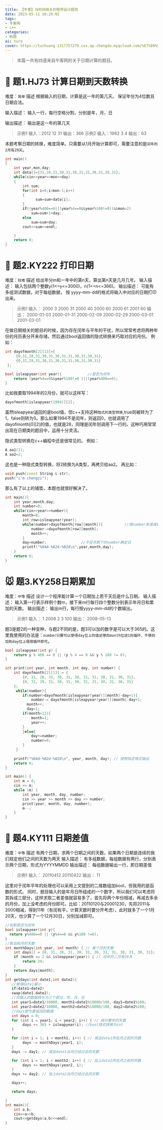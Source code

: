 ```yaml
---
title: 【牛客】与时间相关的程序设计题目
date: 2023-05-11 16:29:02
tags: 
- 牛客网
- c++
categories:
- 刷题
ai: ture
cover: https://tuchuang-1317757279.cos.ap-chengdu.myqcloud.com/%E7%89%9B%E5%AE%A2%E7%BD%91.png
---
```


> 本篇一共有四道来自牛客网的关于日期计算的题目。

# :dog: 题1.HJ73 计算日期到天数转换

难度：`简单`
描述
根据输入的日期，计算是这一年的第几天。
保证年份为4位数且日期合法。

输入描述：
输入一行，每行空格分割，分别是年，月，日

输出描述：
输出是这一年的第几天
>示例1
输入：2012 12 31
输出：366
示例2
输入：1982 3 4
输出：63

本题考察日期的转换，难度简单。只需要从1月开始计算即可，需要注意的是`闰年的2月有29天`。

```c++
int main()
{
    int year,mon,day;
    int data[]={31,28,31,30,31,30,31,31,30,31,30,31};
    while(cin>>year>>mon>>day)
    {
        int sum;
        for(int i=0;i<mon-1;i++)
        {
              sum=sum+data[i];
        }
        if((year%400==0||(year%4==0&&year%100!=0))&&mon>2)
            sum=sum+1+day;
        else 
            sum=sum+day;
        cout<<sum<<endl;

    }
    return 0;
}
```

# :hamster: 题2.KY222 打印日期
难度：`较难`
描述
给出年分m和一年中的第n天，算出第n天是几月几号。
输入描述：
输入包括两个整数y(1<=y<=3000)，n(1<=n<=366)。
输出描述：
可能有多组测试数据，对于每组数据， 按 yyyy-mm-dd的格式将输入中对应的日期打印出来。
>示例1
输入：
2000 3
2000 31
2000 40
2000 60
2000 61
2001 60
输出：
2000-01-03
2000-01-31
2000-02-09
2000-02-29
2000-03-01
2001-03-01

在做日期相关的题目的时候，因为存在闰年与平年的干扰，所以常常考虑将两种年份的月历表分开来存储，然后通过bool返回值的隐式转换来巧取对应的月份。
例如：

```c++
int dayofmonth[2][13]={
     {0,31,28,31,30,31,30,31,31,30,31,30,31},
     {0,31,29,31,30,31,30,31,31,30,31,30,31}
 };

bool isleapyear(int year){            //是否为闰年
    return (year%4==0&&year%100!=0 )||(year%400==0);
}

```

比如我要取1994年的2月份，就可以这样写：
```c++
dayofmonth[isleapyear(1994)][2];
```
虽然isleapyear返回的是bool值，但c++支持这种`隐式的类型转换`,true则被转为了1，false则转为0。那么如果1994不是闰年，则返回0，也就调用了dayofmonth[0][2]的值，也就是28，同理是闰年则调用下一行的。这种巧用常常出现在日期类的题目中，运用十分灵活。

隐式类型转换在c++编程中还是很常见的。
例如：
```c++
A aa1(1);
A aa2=2;
```
这也是一种隐式类型转换，将2转换为A类型，再拷贝给aa2。
再比如：
```c++
void push(const String & str);
push("i'm chengzi");
```

那么有了以上的铺垫，本题也就很好解决了。
```c++
int main(){
    int year,month,day;
    int number=0;
    while(cin>>year>>number){
        month=0;
        int row=isleapyear(year);
        while(number>dayofmonth[row][month]){          //用number来递减确定确定月份
            number-=dayofmonth[row][month];
            month++;
        }
        day=number;                //不足月剩下的number确定日
        printf("%04d-%02d-%02d\n",year,month,day);
    }
    return 0;
}
```

# :mouse: 题3.KY258日期累加

难度：`中等`
描述
设计一个程序能计算一个日期加上若干天后是什么日期。
输入描述：
输入第一行表示样例个数m，接下来m行每行四个整数分别表示年月日和累加的天数。
输出描述：
输出m行，每行按yyyy-mm-dd的个数输出。
>示例1
输入：
1
2008 2 3 100
输出：
2008-05-13

题3是题2的一种变种，与题2不同的是，题3可以加的数字是可以大于365的。这里我使用的办法是：`number只要可以使得day位上的值足够向month位进1则循环，不够则加到day位上借宿循环即可`。

```c++
bool isleapyear(int y) {
    return y % 400 == 0 || (y % 4 == 0 && y % 100 != 0);
}

int print(int year, int month, int day, int number) {
    int dayofmonth[2][13] = {
        {0, 31, 28, 31, 30, 31, 30, 31, 31, 30, 31, 30, 31},
        {0, 31, 29, 31, 30, 31, 30, 31, 31, 30, 31, 30, 31}
    };
     while(number){
        if(number>dayofmonth[isleapyear(year)][month]-day+1){
            number-= dayofmonth[isleapyear(year)][month]-day+1;
          month++;
          day=1;
        if(month>12){
            month=1;
            year++;
        }
        }else{
            day+=number;
            number=0;
        }
     }
   
    printf("%04d-%02d-%02d\n", year, month, day); // 按照指定格式输出
    return 0;
}

int main() {
    int m = 0;
    cin >> m;
    while (m) {
        int year, month, day, number;
        cin >> year >> month >> day >> number;
        print(year, month, day, number);
        m--;
    }
}
```


# :rabbit: 题4.KY111 日期差值

难度：`中等`
描述
有两个日期，求两个日期之间的天数，如果两个日期是连续的我们规定他们之间的天数为两天
输入描述：
有多组数据，每组数据有两行，分别表示两个日期，形式为YYYYMMDD
输出描述：
每组数据输出一行，即日期差值
>示例1
输入：
20110412
20110422
输出：
11

这里对于闰年平年的处理也可以采用上文提到的二维数组加bool，但我用的是函数的形式。
同时，题目输入的是年月日所组成的一个数字，所以我们可以考虑将其拆成三部分，这样求取二者差值就容易多了，首先将两个年份相减，再减去多余的月份，加上没考虑的月份即可。比如：20110120与20001230，先将2011与2000相减，得到11年（有闰有平，计算天数时要分开考虑），此时就多了一个1月20天，也少算了一个12月30日，分别加减即可。
```c++
//判断是否为闰年
bool isleapyear(int y){
  return y%400==0 || (y%4==0 && y%100 !=0);
}
//取当前月的天数
int monthDays(int year, int month) { // 每个月的天数
    int days[] = {0, 31, 28, 31, 30, 31, 30, 31, 31, 30, 31, 30, 31};
    if (month == 2 && isleapyear(year)) { // 闰年的二月有29天
        return 29;
    }
    return days[month];
}
int getdays(int date1,int date2){
   //使得date1最小
   if(date1>date2)
   swap(date1,date2);
   //将输入的数据转化为三个部分，年，月，日
   int year1=date1/10000, month1=date1%10000/100, day1=date1%100;
   int year2=date2/10000, month2=date2%10000/100, day2=date2%100;
   //days即为要返回的数据
   int days = 0;
   for (int i = year1; i < year2; i++) { // 统计整年的天数
        days += 365 + isleapyear(i); //bool隐式转换为int
   }

   for (int i = 1; i < month1; i++) { // 减去date1所在月之前的天数
        days -= monthDays(year1, i);
   }
   days -= day1; // 减去date1当月已经过去的天数

   for (int i = 1; i < month2; i++) { // 加上date2所在月之前的天数
        days += monthDays(year2, i);
   }
   days += day2; // 加上date2当月已经过去的天数

   days++;

   return days;

}
int main(){
    int a,b;
    cin>>a>>b;
    cout<<getdays(a,b)<<endl;
}
```